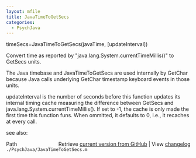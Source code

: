 ```yaml
---
layout: mfile
title: JavaTimeToGetSecs
categories:
  - PsychJava
---
```


timeSecs=JavaTimeToGetSecs\(javaTime, \[updateInterval\]\)

Convert time as reported by "java.lang.System.currentTimeMillis\(\)" to
GetSecs units.

The Java timebase and JavaTimeToGetSecs are used internally by GetChar
because Java calls underlying GetChar timestamp keyboard events in those
units.

updateInterval is the number of seconds before this function updates its
internal timing cache measuring the difference between GetSecs and
java.lang.System.currentTimeMillis\(\).  If set to \-1, the cache is only
made the first time this function funs.  When ommitted, it defaults to 0,
i.e., it recaches at every call.


see also:


<div class="code_header" style="text-align:right;">
  <span style="float:left;">Path&nbsp;&nbsp;</span> <span class="counter">Retrieve <a href=
  "https://raw.github.com/Psychtoolbox-3/Psychtoolbox-3/beta/./PsychJava/JavaTimeToGetSecs.m">current version from GitHub</a> | View <a href=
  "https://github.com/Psychtoolbox-3/Psychtoolbox-3/commits/beta/./PsychJava/JavaTimeToGetSecs.m">changelog</a></span>
</div>
<div class="code">
  <code>./PsychJava/JavaTimeToGetSecs.m</code>
</div>
